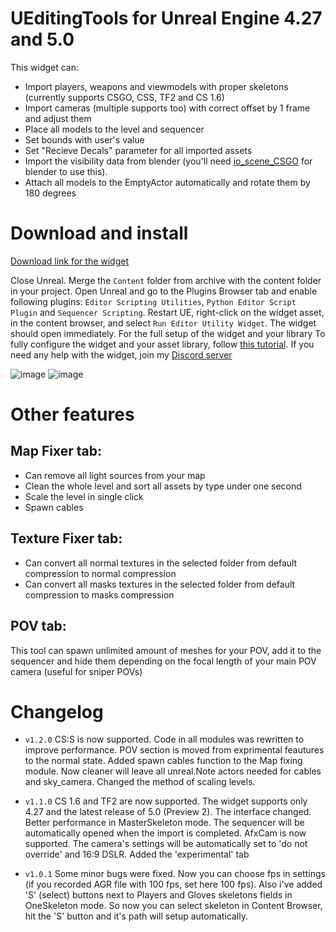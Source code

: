 # UEditingTools for Unreal Engine 4.27 and 5.0

This widget can:
- Import players, weapons and viewmodels with proper skeletons (currently supports CSGO, CSS, TF2 and CS 1.6)
- Import cameras (multiple supports too) with correct offset by 1 frame and adjust them
- Place all models to the level and sequencer
- Set bounds with user's value
- Set "Recieve Decals" parameter for all imported assets
- Import the visibility data from blender (you'll need [io_scene_CSGO](https://github.com/adenexvfx/io_scene_CSGO) for blender to use this).
- Attach all models to the EmptyActor automatically and rotate them by 180 degrees

# Download and install
[Download link for the widget](https://github.com/adenexvfx/UEditingTools/releases/download/v1.2.2/UEditingTools.zip)

Close Unreal. Merge the ```Content``` folder from archive with the content folder in your project. Open Unreal and go to the Plugins Browser tab and enable following plugins: ```Editor Scripting Utilities```, ```Python Editor Script Plugin``` and ```Sequencer Scripting```. Restart UE, right-click on the widget asset, in the content browser, and select ```Run Editor Utility Widget```. The widget should open immediately. For the full setup of the widget and your library 
To fully configure the widget and your asset library, follow [this tutorial](https://youtu.be/9r7T2mFlLV4). If you need any help with the widget, join my [Discord server](https://discord.gg/CqCHkUCpxq)

![image](https://i.imgur.com/b6cdmxX.png)
![image](https://user-images.githubusercontent.com/93075018/145672504-1a949cab-4518-4cc1-8443-339a22fbce4d.png)

# Other features
## Map Fixer tab:
- Can remove all light sources from your map
- Clean the whole level and sort all assets by type under one second
- Scale the level in single click
- Spawn cables

## Texture Fixer tab:
- Can convert all normal textures in the selected folder from default compression to normal compression
- Can convert all masks textures in the selected folder from default compression to masks compression

## POV tab:
This tool can spawn unlimited amount of meshes for your POV, add it to the sequencer and hide them depending on the focal length of your main POV camera (useful for sniper POVs)

# Changelog
- ```v1.2.0```
CS:S is now supported. Code in all modules was rewritten to improve performance. POV section is moved from exprimental feautures to the normal state. Added spawn cables function to the Map fixing module. Now cleaner will leave all unreal.Note actors needed for cables and sky_camera. Changed the method of scaling levels.

- ```v1.1.0```
CS 1.6 and TF2 are now supported.  The widget supports only 4.27 and the latest release of 5.0 (Preview 2). The interface changed.  Better performance in MasterSkeleton mode. The sequencer will be automatically opened when the import is completed. AfxCam is now supported. The camera's settings will be automatically set to 'do not override' and 16:9 DSLR. Added the 'experimental' tab

- ```v1.0.1```
Some minor bugs were fixed. Now you can choose fps in settings (if you recorded AGR file with 100 fps, set here 100 fps). Also i've added 'S' (select) buttons next to Players and Gloves skeletons fields in OneSkeleton mode. So now you can select skeleton in Content Browser, hit the 'S' button and it's path will setup automatically.
